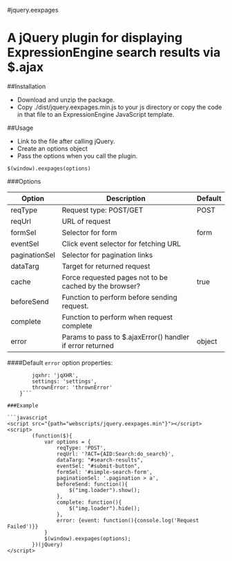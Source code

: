 #jquery.eexpages

A jQuery plugin for displaying ExpressionEngine search results  via $.ajax
===

##Installation

+ Download and unzip the package. 
+ Copy ./dist/jquery.eexpages.min.js
to your js directory or copy the code in that file to an ExpressionEngine
JavaScript template.

##Usage

+ Link to the file after calling jQuery.
+ Create an options object
+ Pass the options when you call the plugin.

`$(window).eexpages(options)`

###Options

| Option | Description | Default |
| --- | --- | --- | 
| reqType | Request type: POST/GET | POST |
| reqUrl | URL of request | |
| formSel | Selector for form | form |
| eventSel | Click event selector for fetching URL | |
| paginationSel | Selector for pagination links | |
| dataTarg | Target for returned request | |
| cache | Force requested pages not to be cached by the browser? | true |
| beforeSend | Function to perform before sending request. | |
| complete | Function to perform when request complete | |
| error | Params to pass to $.ajaxError() handler if error returned | object |

####Default ```error``` option properties:

```{ event:function(){},
		jqxhr: 'jqXHR',
		settings: 'settings',
		thrownError: 'thrownError'
	}```
	
###Example
	
```javascript
<script src="{path="webscripts/jquery.eexpages.min"}"></script>
<script>
		(function($){
			var options = {
				reqType: 'POST',
				reqUrl: '?ACT={AID:Search:do_search}',
				dataTarg: "#search-results",
				eventSel: "#submit-button",
				formSel: '#simple-search-form',
				paginationSel: '.pagination > a',
				beforeSend: function(){
					$("img.loader").show();
				},
				complete: function(){
					$("img.loader").hide();
				},
				error: {event: function(){console.log('Request Failed')}}
			}
			$(window).eexpages(options);
		})(jQuery)
</script>
```
	
